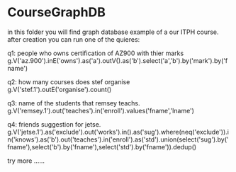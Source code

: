 # CourseGraphDB
in this folder you will find graph database example of a our ITPH course.
after creation you can run one of the quieres: 

q1: people who owns certification of AZ900 with thier marks
g.V('az.900').inE('owns').as('a').outV().as('b').select('a','b').by('mark').by('fname')

q2: how many courses does stef organise
g.V('stef.1').outE('organise').count()

q3: name of the students that remsey teachs.
g.V('remsey.1').out('teaches').in('enroll').values('fname','lname')

q4: friends suggestion for jetse.
g.V('jetse.1').as('exclude').out('works').in().as('sug').where(neq('exclude')).in('knows').as('b').out('teaches').in('enroll').as('std').union(select('sug').by('fname'),select('b').by('fname'),select('std').by('fname')).dedup()

try more ......
